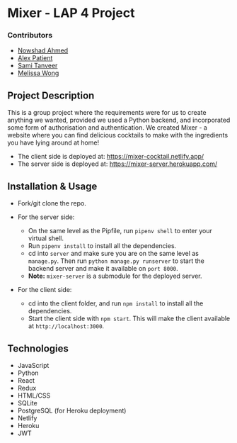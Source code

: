 # Mixer - LAP 4 Project

### Contributors
- [Nowshad Ahmed](https://github.com/Nowshad10)
- [Alex Patient](https://github.com/aPatient97)
- [Sami Tanveer](https://github.com/Sami1600)
- [Melissa Wong](https://github.com/melmelg)

## Project Description
This is a group project where the requirements were for us to create anything we wanted, provided we used a Python backend, and incorporated some form of authorisation and authentication. We created Mixer - a website where you can find delicious cocktails to make with the ingredients you have lying around at home!

- The client side is deployed at: https://mixer-cocktail.netlify.app/
- The server side is deployed at: https://mixer-server.herokuapp.com/

## Installation & Usage
- Fork/git clone the repo.
- For the server side:
    - On the same level as the Pipfile, run `pipenv shell` to enter your virtual shell.
    - Run `pipenv install` to install all the dependencies.
    - cd into `server` and make sure you are on the same level as `manage.py`. Then run `python manage.py runserver` to start the backend server and make it available on `port 8000`.
    - **Note:** `mixer-server` is a submodule for the deployed server.

- For the client side:
    - cd into the client folder, and run `npm install` to install all the dependencies.
    - Start the client side with `npm start`. This will make the client available at `http://localhost:3000`.

## Technologies
- JavaScript
- Python
- React
- Redux
- HTML/CSS
- SQLite
- PostgreSQL (for Heroku deployment)
- Netlify
- Heroku
- JWT
